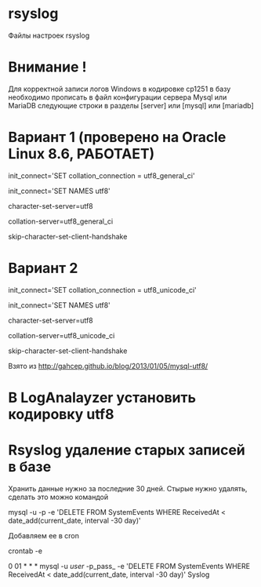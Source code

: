# rsyslog
Файлы настроек rsyslog

# Внимание !
Для корректной записи логов Windows в кодировке cp1251 в базу необходимо прописать в файл конфигурации сервера Mysql или MariaDB следующие строки в разделы [server] или [mysql] или [mariadb]

# Вариант 1 (проверено на Oracle Linux 8.6, РАБОТАЕТ)

init_connect='SET collation_connection = utf8_general_ci'

init_connect='SET NAMES utf8'

character-set-server=utf8

collation-server=utf8_general_ci

skip-character-set-client-handshake

# Вариант 2

init_connect='SET collation_connection = utf8_unicode_ci'

init_connect='SET NAMES utf8'

character-set-server=utf8

collation-server=utf8_unicode_ci

skip-character-set-client-handshake 

Взято из http://gahcep.github.io/blog/2013/01/05/mysql-utf8/

# В LogAnalayzer установить кодировку utf8

# Rsyslog удаление старых записей в базе

Хранить данные нужно за последние 30 дней. Стырые нужно удалять, сделать это можно командой

mysql -u <user> -p<pass> -e 'DELETE FROM SystemEvents WHERE ReceivedAt < date_add(current_date, interval -30 day)' <Syslog-DATABASE>

Добавляем ее в cron

crontab -e

0 01 * * * mysql -u _user_ -p_pass_ -e 'DELETE FROM SystemEvents WHERE ReceivedAt < date_add(current_date, interval -30 day)' Syslog